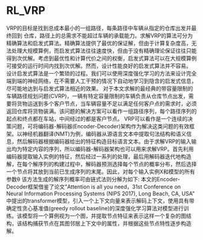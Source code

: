 # RL_VRP
VRP的目标是找到总成本最小的一组路径，每条路径中车辆从指定的仓库出发并最终回到 仓库，路径上的总需求不能超过车辆的承载能力。求解VRP的算法可分为精确算法和启发式算法。精确算法提供了最优的保证解，但由于计算复杂度高，无法处理大规模算例，而启发式算法往往速度快，但由于没有精确理论保证往往只能得到次优解。考虑到最优性和计算代价之间的权衡，启发式算法可以在大规模算例可接受的运行时间内找到次优解。然而，设计性能良好的启发式算法并不容易。
设计启发式算法是一个繁琐的过程。我们可以使用深度强化学习的方法来设计完全端到端的神经网络，在不需要人工干预的情况下自动地学习到隐含的启发式信息，尽可能地达到与启发式算法相近的效果。
对于本文求解的最经典的带容量限制的车辆路径规划问题(CVRP)，一辆有特定容量限制的车辆负责从仓库节点出发，需要将货物运送到多个客户节点，当车辆容量不足以满足任何客户点的需求时，必须返回仓库将货物装满。该问题的解决方案可以看作一组路径序列，每个路径序列的起点和终点都在车站，中间经过的都是客户节点。
VRP可以看作是一个连续的决策问题，可将编码器-解码器(Encoder-Decoder)架构作为解决这类问题的有效框架。以神经机器翻译(NMT)为例，编码器从源语言文本中提取句法结构和语义信息，然后解码器根据编码器给出的特征构造目标语言文本。由于求解VRP的输入输出均为特定内容的序列，所以编码器-解码器架构也可以用来求解VRP。首先利用编码器提取输入实例的特征，然后经过一系列的处理，最后用解码器迭代地构造解，在每个解序列的构建过程中，解码器预测选择每个节点的概率分布，然后选择一个节点将其放到当前已生成序列的末尾。因此，对每个输入实例X和模型的所有参数θ 该方法生成的解序列概率可由链式法则分解为如下:
本文的Encoder-Decoder框架借鉴了论文"Attention is all you need，31st Conference on Neural Information Processing Systems (NIPS 2017), Long Beach, CA, USA" 中提出的transformer模型，引入一个上下文向量来表示解码上下文，使用具有带确定性贪心基准值(greedy rollout baseline)的深度强化学习算法对模型进行训练。该模型将一个算例视为一个图，并提取节点特征来表示这样一个复杂的图结构，该结构捕获节点在其图邻居上下文中的属性，并根据这些节点特性逐步构造解。

